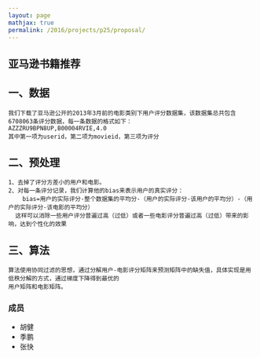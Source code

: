 ```yaml
---
layout: page
mathjax: true
permalink: /2016/projects/p25/proposal/
---
```


## 亚马逊书籍推荐
## 一、数据
    我们下载了亚马逊公开的2013年3月前的电影类别下用户评分数据集，该数据集总共包含6708063条评分数据，每一条数据的格式如下：
    AZZZRU9BPN8UP,B00004RVIE,4.0
    其中第一项为userid，第二项为movieid，第三项为评分
## 二、预处理
    1、去掉了评分方差小的用户和电影。
    2、对每一条评分记录，我们计算他的bias来表示用户的真实评分：
        bias=用户的实际评分-整个数据集的平均分-（用户的实际评分-该用户的平均分）-（用户的实际评分-该电影的平均分）
      这样可以消除一些用户评分普遍过高（过低）或者一些电影评分普遍过高（过低）带来的影响，达到个性化的效果
## 三、算法
    算法使用协同过滤的思想，通过分解用户-电影评分矩阵来预测矩阵中的缺失值，具体实现是用低秩分解的方式，通过梯度下降得到最优的
    用户矩阵和电影矩阵。
### 成员

- 胡健
- 季鹏
- 张快
